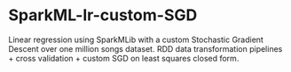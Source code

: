 # SparkML-lr-custom-SGD
Linear regression using SparkMLib with a custom Stochastic Gradient Descent over one million songs dataset.
RDD data transformation pipelines + cross validation + custom SGD on least squares closed form.
